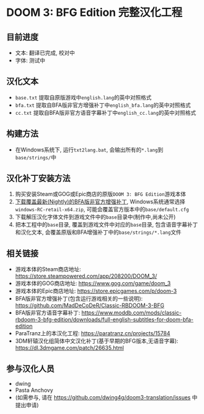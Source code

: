# DOOM 3: BFG Edition 完整汉化工程

## 目前进度

- 文本: 翻译已完成, 校对中
- 字体: 测试中

## 汉化文本

- `base.txt` 提取自原版游戏中`english.lang`的英中对照格式
- `bfa.txt` 提取自BFA版非官方增强补丁中`english_bfa.lang`的英中对照格式
- `cc.txt` 提取自BFA版非官方语音字幕补丁中`english_cc.lang`的英中对照格式

## 构建方法

- 在Windows系统下, 运行`txt2lang.bat`, 会输出所有的`*.lang`到`base/strings/`中

## 汉化补丁安装方法

1. 购买安装Steam或GOG或Epic商店的原版`DOOM 3: BFG Edition`游戏本体
2. [下载覆盖最新(Nightly)的BFA版非官方增强补丁](https://github.com/MadDeCoDeR/Classic-RBDOOM-3-BFG/releases),
   Windows系统通常选择`windows-RC-retail-x64.zip`, 可能会覆盖官方版本中的`base/default.cfg`
3. 下载解压汉化字体文件到游戏文件中的`base`目录中(制作中,尚未公开)
4. 把本工程中的`base`目录, 覆盖到游戏文件中对应的`base`目录, 包含语音字幕补丁和汉化文本, 会覆盖原版和BFA增强补丁中的`base/strings/*.lang`文件

## 相关链接

- 游戏本体的Steam商店地址: https://store.steampowered.com/app/208200/DOOM_3/
- 游戏本体的GOG商店地址: https://www.gog.com/game/doom_3
- 游戏本体的Epic商店地址: https://store.epicgames.com/p/doom-3
- BFA版非官方增强补丁(包含运行游戏相关的一些说明): https://github.com/MadDeCoDeR/Classic-RBDOOM-3-BFG
- BFA版非官方语音字幕补丁: https://www.moddb.com/mods/classic-rbdoom-3-bfg-edition/downloads/full-english-subtitles-for-doom-bfa-edition
- ParaTranz上的本汉化工程: https://paratranz.cn/projects/15784
- 3DM轩辕汉化组简体中文汉化补丁(基于早期的BFG版本,无语音字幕): https://dl.3dmgame.com/patch/26635.html

## 参与汉化人员

- dwing
- Pasta Anchovy
- (如需参与, 请在 https://github.com/dwing4g/doom3-translation/issues 中提出申请)
